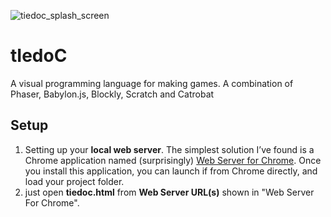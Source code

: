 ![tiedoc_splash_screen](https://raw.githubusercontent.com/NavpreetDevpuri/LyndaDownloader/master/screenshots/tiedoc_splash_screen.gif)
# tIedoC
A visual programming language for making games. A combination of Phaser, Babylon.js, Blockly, Scratch and Catrobat

## Setup
1) Setting up your <b>local web server</b>. The simplest solution I’ve found is a Chrome application named (surprisingly) [ Web Server for Chrome](https://chrome.google.com/webstore/detail/web-server-for-chrome/ofhbbkphhbklhfoeikjpcbhemlocgigb?hl=en). Once you install this application, you can launch if from Chrome directly, and load your
project folder.
2) just open <b>tiedoc.html</b> from <b>Web Server URL(s)</b> shown in "Web Server For Chrome".
